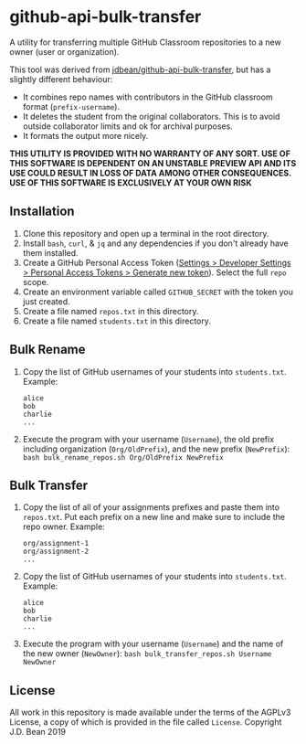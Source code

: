 # github-api-bulk-transfer

A utility for transferring multiple GitHub Classroom repositories to a new owner (user or organization).

This tool was derived from [jdbean/github-api-bulk-transfer](https://github.com/jdbean/github-api-bulk-transfer),
but has a slightly different behaviour:

- It combines repo names with contributors in the GitHub classroom format (`prefix-username`).
- It deletes the student from the original collaborators.
  This is to avoid outside collaborator limits and ok for archival purposes.
- It formats the output more nicely.

**THIS UTILITY IS PROVIDED WITH NO WARRANTY OF ANY SORT.
USE OF THIS SOFTWARE IS DEPENDENT ON AN UNSTABLE PREVIEW API AND ITS USE COULD RESULT IN LOSS OF DATA AMONG OTHER CONSEQUENCES.
USE OF THIS SOFTWARE IS EXCLUSIVELY AT YOUR OWN RISK**

## Installation

1. Clone this repository and open up a terminal in the root directory.
2. Install `bash`, `curl`, & `jq` and any dependencies if you don't already have them installed.
3. Create a GitHub Personal Access Token ([Settings > Developer Settings > Personal Access Tokens > Generate new token](https://github.com/settings/tokens/new)).
   Select the full `repo` scope.
4. Create an environment variable called `GITHUB_SECRET` with the token you just created.
5. Create a file named `repos.txt` in this directory.
6. Create a file named `students.txt` in this directory.

## Bulk Rename

1. Copy the list of GitHub usernames of your students into `students.txt`.
   Example:

   ```
   alice
   bob
   charlie
   ...
   ```

2. Execute the program with your username (`Username`), the old prefix including organization (`Org/OldPrefix`), and the new prefix (`NewPrefix`):
   `bash bulk_rename_repos.sh Org/OldPrefix NewPrefix`

## Bulk Transfer

1. Copy the list of all of your assignments prefixes and paste them into `repos.txt`.
   Put each prefix on a new line and make sure to include the repo owner.
   Example:

   ```
   org/assignment-1
   org/assignment-2
   ...
   ```

2. Copy the list of GitHub usernames of your students into `students.txt`.
   Example:

   ```
   alice
   bob
   charlie
   ...
   ```

3. Execute the program with your username (`Username`) and the name of the new owner (`NewOwner`):
   `bash bulk_transfer_repos.sh Username NewOwner`

## License

All work in this repository is made available under the terms of the AGPLv3 License, a copy of which is provided in the file called `License`. Copyright J.D. Bean 2019
